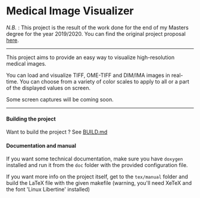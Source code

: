 # Medical Image Visualizer

*N.B.* : This project is the result of the work done for the end of my Masters degree for the year 2019/2020. You can find the original project proposal [here](http://www.lirmm.fr/~nfaraj/files/positions/sujet_stage-prostate3D.pdf).

----

This project aims to provide an easy way to visualize high-resolution medical images.

You can load and visualize TIFF, OME-TIFF and DIM/IMA images in real-time. You can choose from a variety of color scales to apply to all or a part of the displayed values on screen.

Some screen captures will be coming soon.

----

#### Building the project

Want to build the project ? See [BUILD.md](./BUILD.md)

#### Documentation and manual

If you want some technical documentation, make sure you have `doxygen` installed and run it from the `doc` folder with the provided configuration file.

If you want more info on the project itself, get to the `tex/manual` folder and build the LaTeX file with the given makefile (warning, you'll need XeTeX and the font 'Linux Libertine' installed)

